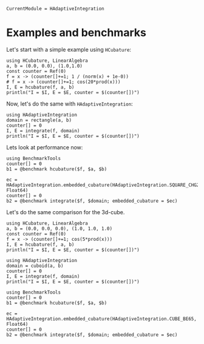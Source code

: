 ```@meta
CurrentModule = HAdaptiveIntegration
```

# Examples and benchmarks

Let's start with a simple example using `HCubature`:

```@example hcubature-square
using HCubature, LinearAlgebra
a, b = (0.0, 0.0), (1.0,1.0)
const counter = Ref(0)
f = x -> (counter[]+=1; 1 / (norm(x) + 1e-0))
# f = x -> (counter[]+=1; cos(20*prod(x)))
I, E = hcubature(f, a, b)
println("I = $I, E = $E, counter = $(counter[])")
```

Now, let's do the same with `HAdaptiveIntegration`:

```@example hcubature-square
using HAdaptiveIntegration
domain = rectangle(a, b)
counter[] = 0
I, E = integrate(f, domain)
println("I = $I, E = $E, counter = $(counter[])")
```

Lets look at performance now:

```@example hcubature-square
using BenchmarkTools
counter[] = 0
b1 = @benchmark hcubature($f, $a, $b)
```

```@example hcubature-square
ec = HAdaptiveIntegration.embedded_cubature(HAdaptiveIntegration.SQUARE_CHG25, Float64)
counter[] = 0
b2 = @benchmark integrate($f, $domain; embedded_cubature = $ec)
```

Let's do the same comparison for the 3d-cube.

```@example hcubature-cube
using HCubature, LinearAlgebra
a, b = (0.0, 0.0, 0.0), (1.0, 1.0, 1.0)
const counter = Ref(0)
f = x -> (counter[]+=1; cos(5*prod(x)))
I, E = hcubature(f, a, b)
println("I = $I, E = $E, counter = $(counter[])")
```

```@example hcubature-cube
using HAdaptiveIntegration
domain = cuboid(a, b)
counter[] = 0
I, E = integrate(f, domain)
println("I = $I, E = $E, counter = $(counter[])")
```

```@example hcubature-cube
using BenchmarkTools
counter[] = 0
b1 = @benchmark hcubature($f, $a, $b)
```

```@example hcubature-cube
ec = HAdaptiveIntegration.embedded_cubature(HAdaptiveIntegration.CUBE_BE65, Float64)
counter[] = 0
b2 = @benchmark integrate($f, $domain; embedded_cubature = $ec)
```
